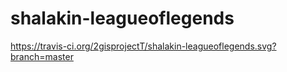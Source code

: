 shalakin-leagueoflegends
========================
https://travis-ci.org/2gisprojectT/shalakin-leagueoflegends.svg?branch=master
